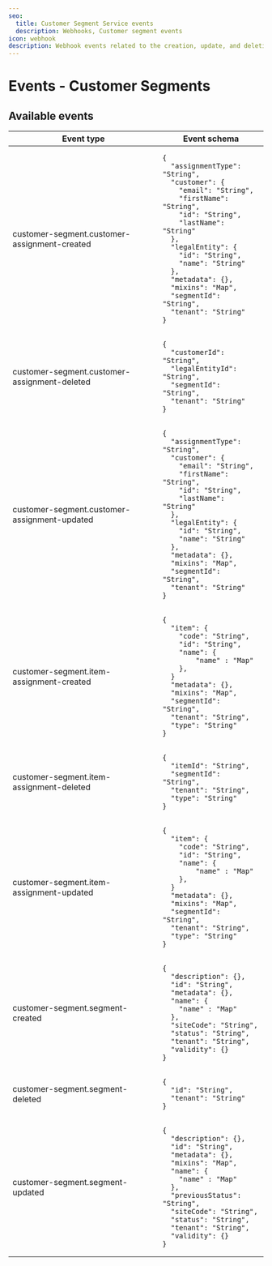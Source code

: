 ```yaml
---
seo:
  title: Customer Segment Service events
  description: Webhooks, Customer segment events
icon: webhook
description: Webhook events related to the creation, update, and deletion of customer segments.
---
```


# Events - Customer Segments

## Available events

<table><thead><tr><th>Event type</th><th>Event schema</th></tr></thead><tbody><tr><td>customer-segment.customer-assignment-created</td><td><pre class="language-json"><code class="lang-json">{
  "assignmentType": "String",
  "customer": {
    "email": "String",
    "firstName": "String",
    "id": "String",
    "lastName": "String"
  },
  "legalEntity": {
    "id": "String",
    "name": "String"
  },
  "metadata": {},
  "mixins": "Map",
  "segmentId": "String",
  "tenant": "String"
}
</code></pre></td></tr><tr><td>customer-segment.customer-assignment-deleted</td><td><pre class="language-json"><code class="lang-json">{
  "customerId": "String",
  "legalEntityId": "String",
  "segmentId": "String",
  "tenant": "String"
}
</code></pre></td></tr><tr><td>customer-segment.customer-assignment-updated</td><td><pre class="language-json"><code class="lang-json">{
  "assignmentType": "String",
  "customer": {
    "email": "String",
    "firstName": "String",
    "id": "String",
    "lastName": "String"
  },
  "legalEntity": {
    "id": "String",
    "name": "String"
  },
  "metadata": {},
  "mixins": "Map",
  "segmentId": "String",
  "tenant": "String"
}
</code></pre></td></tr><tr><td>customer-segment.item-assignment-created</td><td><pre class="language-json"><code class="lang-json">{
  "item": {
    "code": "String",
    "id": "String",
    "name": {
        "name" : "Map"
    },
  }
  "metadata": {},
  "mixins": "Map",
  "segmentId": "String",
  "tenant": "String",
  "type": "String"
}
</code></pre></td></tr><tr><td>customer-segment.item-assignment-deleted</td><td><pre class="language-json"><code class="lang-json">{
  "itemId": "String",
  "segmentId": "String",
  "tenant": "String",
  "type": "String"
}
</code></pre></td></tr><tr><td>customer-segment.item-assignment-updated</td><td><pre class="language-json"><code class="lang-json">{
  "item": {
    "code": "String",
    "id": "String",
    "name": {
        "name" : "Map"
    },
  }
  "metadata": {},
  "mixins": "Map",
  "segmentId": "String",
  "tenant": "String",
  "type": "String"
}
</code></pre></td></tr><tr><td>customer-segment.segment-created</td><td><pre class="language-json"><code class="lang-json">{
  "description": {},
  "id": "String",
  "metadata": {},
  "name": {
    "name" : "Map"
  },
  "siteCode": "String",
  "status": "String",
  "tenant": "String",
  "validity": {}
}
</code></pre></td></tr><tr><td>customer-segment.segment-deleted</td><td><pre class="language-json"><code class="lang-json">{
  "id": "String",
  "tenant": "String"
}
</code></pre></td></tr><tr><td>customer-segment.segment-updated</td><td><pre class="language-json"><code class="lang-json">{
  "description": {},
  "id": "String",
  "metadata": {},
  "mixins": "Map",
  "name": {
    "name" : "Map"
  },
  "previousStatus": "String",
  "siteCode": "String",
  "status": "String",
  "tenant": "String",
  "validity": {}
}
</code></pre></td></tr></tbody></table>
